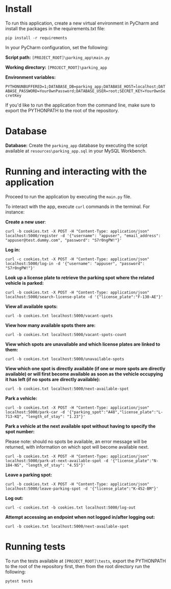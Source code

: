 # Install

To run this application, create a new virtual environment in PyCharm and install the packages in the requirements.txt file:

`pip install -r requirements`

In your PyCharm configuration, set the following:

**Script path:** `[PROJECT_ROOT]\parking_app\main.py`

**Working directory:** `[PROJECT_ROOT]\parking_app`

**Environment variables:**

`PYTHONUNBUFFERED=1;DATABASE_DB=parking_app;DATABASE_HOST=localhost;DATABASE_PASSWORD=YourOwnPassword;DATABASE_USER=root;SECRET_KEY=YourOwnSecretKey`

If you'd like to run the application from the command line, make sure to export the PYTHONPATH to the root of the repository.

# Database

**Database:** Create the `parking_app` database by executing the script available at `resources\parking_app.sql` in your MySQL Workbench.

# **Running and interacting with the application**

Proceed to run the application by executing the `main.py` file. 

To interact with the app, execute `curl` commands in the terminal. For instance:

**Create a new user**:

`curl -b cookies.txt -X POST -H "Content-Type: application/json" localhost:5000/register -d '{"username": "appuser", "email_address": "appuser@test.dummy.com", "password": "S7r0ngPW!"}'`

**Log in:**

`curl -c cookies.txt -X POST -H "Content-Type: application/json" localhost:5000/log-in -d '{"username": "appuser", "password": "S7r0ngPW!"}'`

**Look up a license plate to retrieve the parking spot where the related vehicle is parked:**

`curl -b cookies.txt -X POST -H "Content-Type: application/json" localhost:5000/search-license-plate -d '{"license_plate":"F-130-AE"}'`

**View all available spots:**

`curl -b cookies.txt localhost:5000/vacant-spots`

**View how many available spots there are:**

`curl -b cookies.txt localhost:5000/vacant-spots-count`

**View which spots are unavailable and which license plates are linked to them:**

`curl -b cookies.txt localhost:5000/unavailable-spots`

**View which one spot is directly available (if one or more spots are directly available) or will first become available as soon as the vehicle occupying it has left (if no spots are directly available):**

`curl -b cookies.txt localhost:5000/next-available-spot`

**Park a vehicle:**

`curl -b cookies.txt -X POST -H "Content-Type: application/json" localhost:5000/park-car -d '{"parking_spot":"A48","license_plate":"L-713-KQ", "length_of_stay": "1.23"}'`

**Park a vehicle at the next available spot without having to specify the spot number:**

Please note: should no spots be available, an error message will be returned, with information on which spot will become available next.

`curl -b cookies.txt -X POST -H "Content-Type: application/json" localhost:5000/park-at-next-available-spot -d '{"license_plate":"N-184-NS", "length_of_stay": "4.55"}'`

**Leave a parking spot:**

`curl -b cookies.txt -X POST -H "Content-Type: application/json" localhost:5000/leave-parking-spot -d '{"license_plate":"K-452-BM"}'`

**Log out:**

`curl -c cookies.txt -b cookies.txt localhost:5000/log-out`

**Attempt accessing an endpoint when not logged in/after logging out:**

`curl -b cookies.txt localhost:5000/next-available-spot`

# Running tests

To run the tests available at `[PROJECT_ROOT]\tests`, export the PYTHONPATH to the root of the repository first, then from the root directory run the following:

`pytest tests`

